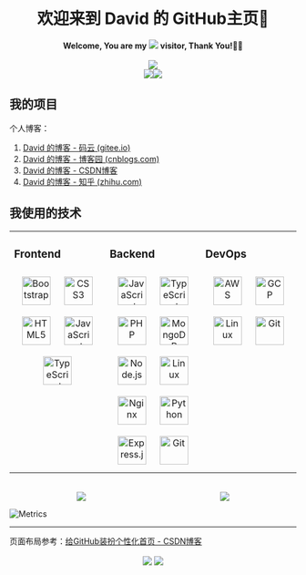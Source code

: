 <!--
**David-deng-01/david-deng-01** is a ✨ _special_ ✨ repository because its `README.md` (this file) appears on your GitHub profile.

Here are some ideas to get you started:

- 🔭 I’m currently working on ...
- 🌱 I’m currently learning ...
- 👯 I’m looking to collaborate on ...
- 🤔 I’m looking for help with ...
- 💬 Ask me about ...
- 📫 How to reach me: ...
- 😄 Pronouns: ...
- ⚡ Fun fact: ...
-->


<h1 align="center">欢迎来到 David 的 GitHub主页👋</h1>



<div align="center"><span><strong>Welcome, You are my</strong></span> <a href="https://david-deng-01.gitee.io/my-blog/"><img src="https://profile-counter.glitch.me/david-deng-01/count.svg"/></a> <span><strong>visitor, Thank You!</strong>🎉🎉</span></div>

<br/>

<div align="center"><img src="https://cdn.jsdelivr.net/gh/David-deng-01/images/blog/trophy.svg"/></div>

<div align="center"><span><img src="https://cdn.jsdelivr.net/gh/David-deng-01/images/blog/Top%20Langs.svg"/></span><span><img src="https://cdn.jsdelivr.net/gh/David-deng-01/images/blog/status.svg"/></span></div>




## 我的项目

个人博客：

1. [David 的博客 - 码云 (gitee.io)](https://david-deng-01.gitee.io/my-blog/)
2. [David 的博客 - 博客园 (cnblogs.com)](https://www.cnblogs.com/David-deng/)
3. [David 的博客 - CSDN博客](https://blog.csdn.net/david_0925)
4. [David 的博客 - 知乎 (zhihu.com)](https://www.zhihu.com/people/david-deng-0925)



## 我使用的技术

<table><tr><td valign="top" width="33%">

### Frontend  
<div align="center">  
<a href="https://getbootstrap.com/docs/3.4/javascript/" target="_blank"><img style="margin: 10px" src="https://profilinator.rishav.dev/skills-assets/bootstrap-plain.svg" alt="Bootstrap" height="50" /></a>  
<a href="https://www.w3schools.com/css/" target="_blank"><img style="margin: 10px" src="https://profilinator.rishav.dev/skills-assets/css3-original-wordmark.svg" alt="CSS3" height="50" /></a>  
<a href="https://en.wikipedia.org/wiki/HTML5" target="_blank"><img style="margin: 10px" src="https://profilinator.rishav.dev/skills-assets/html5-original-wordmark.svg" alt="HTML5" height="50" /></a>  
<a href="https://www.javascript.com/" target="_blank"><img style="margin: 10px" src="https://profilinator.rishav.dev/skills-assets/javascript-original.svg" alt="JavaScript" height="50" /></a>  
<a href="https://www.typescriptlang.org/" target="_blank"><img style="margin: 10px" src="https://profilinator.rishav.dev/skills-assets/typescript-original.svg" alt="TypeScript" height="50" /></a>  
</div>

</td><td valign="top" width="33%">



### Backend  
<div align="center">  
<a href="https://www.javascript.com/" target="_blank"><img style="margin: 10px" src="https://profilinator.rishav.dev/skills-assets/javascript-original.svg" alt="JavaScript" height="50" /></a>  
<a href="https://www.typescriptlang.org/" target="_blank"><img style="margin: 10px" src="https://profilinator.rishav.dev/skills-assets/typescript-original.svg" alt="TypeScript" height="50" /></a>  
<a href="https://www.php.net/" target="_blank"><img style="margin: 10px" src="https://profilinator.rishav.dev/skills-assets/php-original.svg" alt="PHP" height="50" /></a>  
<a href="https://www.mongodb.com/" target="_blank"><img style="margin: 10px" src="https://profilinator.rishav.dev/skills-assets/mongodb-original-wordmark.svg" alt="MongoDB" height="50" /></a>  
<a href="https://nodejs.org/" target="_blank"><img style="margin: 10px" src="https://profilinator.rishav.dev/skills-assets/nodejs-original-wordmark.svg" alt="Node.js" height="50" /></a>  
<a href="https://www.linux.org/" target="_blank"><img style="margin: 10px" src="https://profilinator.rishav.dev/skills-assets/linux-original.svg" alt="Linux" height="50" /></a>  
<a href="https://www.nginx.com/" target="_blank"><img style="margin: 10px" src="https://profilinator.rishav.dev/skills-assets/nginx-original.svg" alt="Nginx" height="50" /></a>  
<a href="https://www.python.org/" target="_blank"><img style="margin: 10px" src="https://profilinator.rishav.dev/skills-assets/python-original.svg" alt="Python" height="50" /></a>  
<a href="https://expressjs.com/" target="_blank"><img style="margin: 10px" src="https://profilinator.rishav.dev/skills-assets/express-original-wordmark.svg" alt="Express.js" height="50" /></a>  
<a href="https://github.com/" target="_blank"><img style="margin: 10px" src="https://profilinator.rishav.dev/skills-assets/git-scm-icon.svg" alt="Git" height="50" /></a>  
</div>

</td><td valign="top" width="33%">



### DevOps  
<div align="center">  
<a href="https://aws.amazon.com/" target="_blank"><img style="margin: 10px" src="https://profilinator.rishav.dev/skills-assets/amazonwebservices-original-wordmark.svg" alt="AWS" height="50" /></a>  
<a href="https://cloud.google.com/" target="_blank"><img style="margin: 10px" src="https://profilinator.rishav.dev/skills-assets/google_cloud-icon.svg" alt="GCP" height="50" /></a>
<a href="https://www.linux.org/" target="_blank"><img style="margin: 10px" src="https://profilinator.rishav.dev/skills-assets/linux-original.svg" alt="Linux" height="50" /></a>  
<a href="https://github.com/" target="_blank"><img style="margin: 10px" src="https://profilinator.rishav.dev/skills-assets/git-scm-icon.svg" alt="Git" height="50" /></a>   
</div>

</td></tr></table>



<br />



<div align="center" style="display: flex; justify-content: flex-start;"><span style="width: 50%;"><img src="https://cdn.jsdelivr.net/gh/David-deng-01/images/blog/api.svg"/></span><span style="width: 50%;"><img src="https://cdn.jsdelivr.net/gh/David-deng-01/images/blog/download.svg"/></span></div>


![Metrics](https://metrics.lecoq.io/david-deng-01?template=classic&fortune=1&leetcode=1&isocalendar=1&base=header%2C%20activity%2C%20community%2C%20repositories%2C%20metadata&base.indepth=false&base.hireable=false&base.skip=false&isocalendar=false&isocalendar.duration=full-year&leetcode=false&leetcode.user=https%3A%2F%2Fleetcode.cn%2Fu%2Fdavid-deng-01%2F&leetcode.sections=solved&leetcode.limit.skills=10&leetcode.limit.recent=2&fortune=false&config.timezone=Asia%2FShanghai&config.display=large)


---

页面布局参考：[给GitHub装扮个性化首页 - CSDN博客](https://blog.csdn.net/weixin_40808668/article/details/128526046)

<div align="center">
  <a href="https://cdn.jsdelivr.net/gh/David-deng-01/images/blog/Alipay.jpg" target="_blank" style="display: inline-block;">
    <img
        src="https://img.shields.io/badge/AliPay-Buy%20Me%20A%20Coffee-blue?style=flat-square"
        align="center"
    />
  </a>
      <a href="https://cdn.jsdelivr.net/gh/David-deng-01/images/blog/WeChatPay.jpg" target="_blank" style="display: inline-block;">
    <img
        src="https://img.shields.io/badge/WeChatPay-Buy%20Me%20A%20Coffee-green?style=flat-square"
        align="center"
    />
  </a>
</div>
